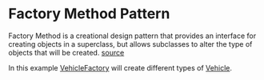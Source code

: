 # Factory Method Pattern

Factory Method is a creational design pattern that provides an interface for creating objects in a superclass, but allows subclasses to alter the type of objects that will be created. [source](https://refactoring.guru/design-patterns/factory-method)

In this example [VehicleFactory](Factories.ts) will create different types of [Vehicle](Vehicles.ts).
